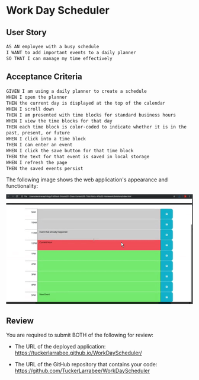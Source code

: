 # Work Day Scheduler

## User Story

```
AS AN employee with a busy schedule
I WANT to add important events to a daily planner
SO THAT I can manage my time effectively
```

## Acceptance Criteria

```
GIVEN I am using a daily planner to create a schedule
WHEN I open the planner
THEN the current day is displayed at the top of the calendar
WHEN I scroll down
THEN I am presented with time blocks for standard business hours
WHEN I view the time blocks for that day
THEN each time block is color-coded to indicate whether it is in the past, present, or future
WHEN I click into a time block
THEN I can enter an event
WHEN I click the save button for that time block
THEN the text for that event is saved in local storage
WHEN I refresh the page
THEN the saved events persist
```

The following image shows the web application's appearance and functionality:

![Mockup](./assets/images/Mockup.png)

## Review

You are required to submit BOTH of the following for review:

- The URL of the deployed application: https://tuckerlarrabee.github.io/WorkDayScheduler/

- The URL of the GitHub repository that contains your code: https://github.com/TuckerLarrabee/WorkDayScheduler
